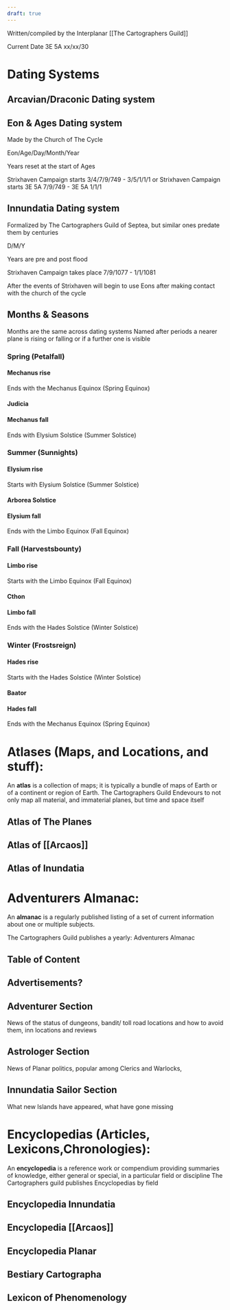```yaml
---
draft: true
---
```

Written/compiled by the Interplanar [[The Cartographers Guild]] 

Current Date 3E 5A xx/xx/30



# Dating Systems
## Arcavian/Draconic Dating system
## Eon & Ages Dating system

Made by the Church of The Cycle

Eon/Age/Day/Month/Year

Years reset at the start of Ages

Strixhaven Campaign starts 3/4/7/9/749 - 3/5/1/1/1
or 
Strixhaven Campaign starts 3E 5A 7/9/749 - 3E 5A 1/1/1


## Innundatia Dating system

Formalized by The Cartographers Guild of Septea, but similar ones predate them by centuries

D/M/Y

Years are pre and post flood

Strixhaven Campaign takes place 7/9/1077 - 1/1/1081

After the events of Strixhaven will begin to use Eons after making contact with the church of the cycle

## Months & Seasons
Months are the same across dating systems
Named after periods a nearer plane is rising or falling or if a further one is visible
### Spring (Petalfall)
#### Mechanus rise
Ends with the Mechanus Equinox (Spring Equinox)
#### Judicia 
#### Mechanus fall
Ends with Elysium Solstice (Summer Solstice)
### Summer (Sunnights)
#### Elysium rise
Starts with Elysium Solstice (Summer Solstice)
#### Arborea Solstice
#### Elysium fall
Ends with the Limbo Equinox (Fall Equinox)
### Fall (Harvestsbounty)
#### Limbo rise
Starts with the Limbo Equinox (Fall Equinox)
#### Cthon 
#### Limbo fall
Ends with the Hades Solstice (Winter Solstice)
### Winter (Frostsreign)
#### Hades rise
Starts with the Hades Solstice (Winter Solstice)
#### Baator 
#### Hades fall
Ends with the Mechanus Equinox (Spring Equinox)



# Atlases (Maps, and Locations, and stuff):

An **atlas** is a collection of maps; it is typically a bundle of maps of Earth or of a continent or region of Earth.
The Cartographers Guild Endevours to not only map all material, and immaterial planes, but time and space itself

## Atlas of The Planes

## Atlas of [[Arcaos]]

## Atlas of Inundatia

# Adventurers Almanac:
An **almanac** is a regularly published listing of a set of current information about one or multiple subjects.

The Cartographers Guild publishes a yearly: Adventurers Almanac
## Table of Content
## Advertisements?
## Adventurer Section

News of the status of dungeons, bandit/ toll road locations and how to avoid them, inn locations and reviews

## Astrologer Section

News of Planar politics, popular among Clerics and Warlocks,

## Innundatia Sailor Section

What new Islands have appeared, what have gone missing

## 

# Encyclopedias (Articles, Lexicons,Chronologies):
An **encyclopedia** is a reference work or compendium providing summaries of knowledge, either general or special, in a particular field or discipline
The Cartographers guild publishes Encyclopedias by field

## Encyclopedia Innundatia

## Encyclopedia [[Arcaos]]

## Encyclopedia Planar

## Bestiary Cartographa

## Lexicon of Phenomenology
